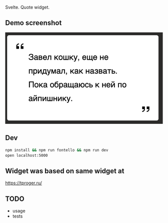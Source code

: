 Svelte. Quote widget.

## Demo screenshot

![Preview](https://raw.githubusercontent.com/vshib/quote-widget/master/public/assets/img/preview.png 'Preview')

## Dev

```bash
npm install && npm run fontello && npm run dev
open localhost:5000
```

## Widget was based on same widget at

https://tproger.ru/

## TODO

- usage
- tests
